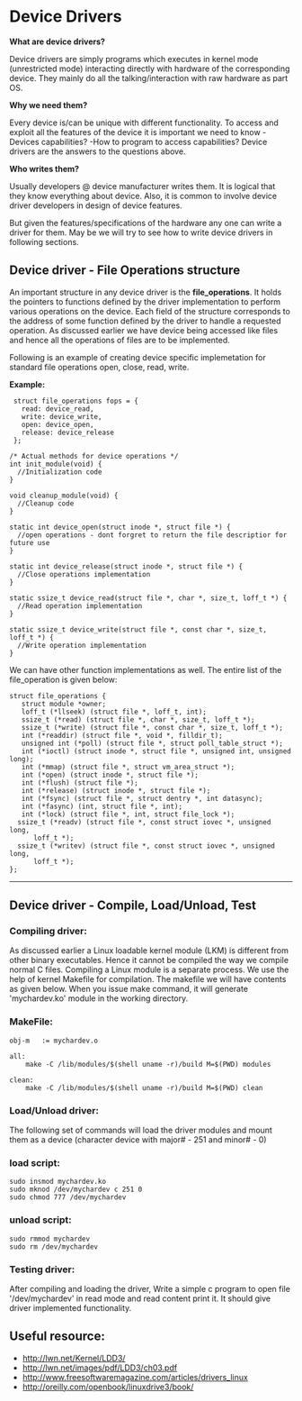Device Drivers
=================
**What are device drivers?**

Device drivers are simply programs which executes in kernel mode (unrestricted mode) interacting directly with hardware of the corresponding device. They mainly do all the talking/interaction with raw hardware as part OS.

**Why we need them?**

Every device is/can be unique with different functionality. To access and exploit all the features of the device it is important we need to know
-Devices capabilities?
-How to program to access capabilities?
Device drivers are the answers to the questions above.

**Who writes them?**

Usually developers @ device manufacturer writes them.
It is logical that they know everything about device. Also, it is common to involve device driver developers in design of device features.

But given the features/specifications of the hardware any one can write a driver for them. May be we will try to see how to write device drivers in following sections.


## Device driver - File Operations structure

An important structure in any device driver is the  **file_operations**.  It holds the  pointers to functions defined by the driver implementation to perform various operations on the device.
Each field of the structure corresponds to the address of some function defined by the driver to handle a requested operation. As discussed earlier we have device being accessed like files and hence  all the operations of files are to be implemented.

Following is an example of creating device specific implemetation for standard file operations open, close, read, write.

**Example:**

     struct file_operations fops = {
       read: device_read,
       write: device_write,
       open: device_open,
       release: device_release
     };

    /* Actual methods for device operations */
    int init_module(void) {
      //Initialization code
    }
    
    void cleanup_module(void) {
      //Cleanup code
    }
    
    static int device_open(struct inode *, struct file *) {
      //open operations - dont forgret to return the file descriptior for future use
    }
    
    static int device_release(struct inode *, struct file *) {
      //Close operations implementation
    }
    
    static ssize_t device_read(struct file *, char *, size_t, loff_t *) {
      //Read operation implementation
    }
    
    static ssize_t device_write(struct file *, const char *, size_t, loff_t *) {
      //Write operation implementation
    }


We can have other function implementations as well. The entire list of the file_operation is given below:

    struct file_operations {
       struct module *owner;
       loff_t (*llseek) (struct file *, loff_t, int);
       ssize_t (*read) (struct file *, char *, size_t, loff_t *);
       ssize_t (*write) (struct file *, const char *, size_t, loff_t *);
       int (*readdir) (struct file *, void *, filldir_t);
       unsigned int (*poll) (struct file *, struct poll_table_struct *);
       int (*ioctl) (struct inode *, struct file *, unsigned int, unsigned long);
       int (*mmap) (struct file *, struct vm_area_struct *);
       int (*open) (struct inode *, struct file *);
       int (*flush) (struct file *);
       int (*release) (struct inode *, struct file *);
       int (*fsync) (struct file *, struct dentry *, int datasync);
       int (*fasync) (int, struct file *, int);
       int (*lock) (struct file *, int, struct file_lock *);
      ssize_t (*readv) (struct file *, const struct iovec *, unsigned long,
          loff_t *);
      ssize_t (*writev) (struct file *, const struct iovec *, unsigned long,
          loff_t *);
    };



-----------------------


## Device driver - Compile, Load/Unload, Test

### Compiling driver:
As discussed earlier a Linux loadable kernel module (LKM) is different from other binary executables. Hence it cannot be compiled the way we compile normal C files. Compiling a Linux module is a separate process. We use the help of kernel Makefile for compilation. The makefile we will have contents as given below. When you issue make command, it will generate 'mychardev.ko' module in the working directory.

### MakeFile:
    obj-m   := mychardev.o

    all:
        make -C /lib/modules/$(shell uname -r)/build M=$(PWD) modules

    clean:
        make -C /lib/modules/$(shell uname -r)/build M=$(PWD) clean


### Load/Unload driver:
The following set of commands will load the driver modules and mount them as a device (character device with major# - 251 and minor# - 0)

### load script:
    sudo insmod mychardev.ko
    sudo mknod /dev/mychardev c 251 0
    sudo chmod 777 /dev/mychardev

### unload script:
    sudo rmmod mychardev
    sudo rm /dev/mychardev


### Testing driver:
After compiling and loading the driver, Write a simple c program to open file '/dev/mychardev' in read mode and read content print it. It should give driver implemented functionality.


## Useful resource:
- http://lwn.net/Kernel/LDD3/
- http://lwn.net/images/pdf/LDD3/ch03.pdf
- http://www.freesoftwaremagazine.com/articles/drivers_linux
- http://oreilly.com/openbook/linuxdrive3/book/
